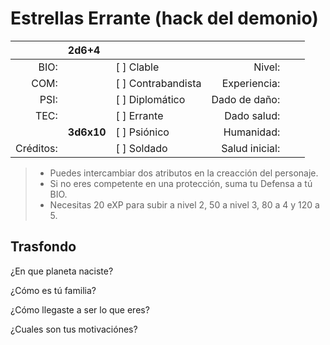 Estrellas Errante (hack del demonio)
====================================
|           | 2d6+4      |                    |          	   |      |      |
| --------: | :--------- | :----------------- | -------------: | ---- | ---- |
| BIO:      |            | [ ] Clable         | Nivel:         |      |      |
| COM:      |            | [ ] Contrabandista | Experiencia:   |      |      |
| PSI:      |            | [ ] Diplomático    | Dado de daño:  |      |      |
| TEC:      |            | [ ] Errante        | Dado salud:    |      |      |
|           | **3d6x10** | [ ] Psiónico       | Humanidad:     |      |      |
| Créditos: |            | [ ] Soldado        | Salud inicial: |      |      |
> * Puedes intercambiar dos atributos en la creacción del personaje.
> * Si no eres competente en una protección, suma tu Defensa a tú BIO.
> * Necesitas 20 eXP para subir a nivel 2, 50 a nivel 3, 80 a 4 y 120 a 5.

Trasfondo
---------
¿En que planeta naciste?

¿Cómo es tú familia?

¿Cómo llegaste a ser lo que eres?

¿Cuales son tus motivaciónes?
